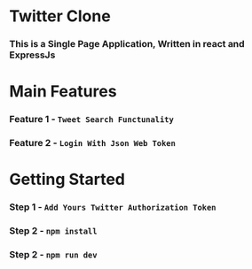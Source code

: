 # Twitter Clone

### This is a Single Page Application, Written in react and ExpressJs 

# Main Features

### Feature 1 - `Tweet Search Functunality`
### Feature 2 - `Login With Json Web Token`

# Getting Started

### Step 1 -  `Add Yours Twitter Authorization Token`
### Step 2 - `npm install`
### Step 2 - `npm run dev`

